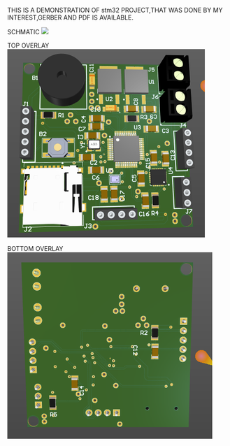 THIS IS A DEMONSTRATION OF stm32 PROJECT,THAT WAS DONE BY MY INTEREST,GERBER AND PDF IS AVAILABLE.

SCHMATIC
![](images/schmatic.png)

TOP OVERLAY
![](images/top_overlay.png)

BOTTOM OVERLAY
![](images/bottom_overlay.png)
